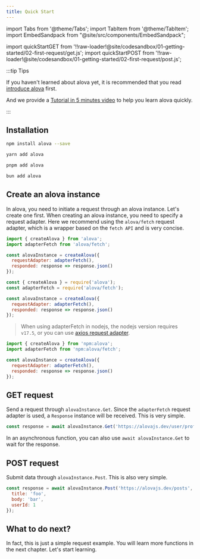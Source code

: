 ```yaml
---
title: Quick Start
---
```


import Tabs from '@theme/Tabs';
import TabItem from '@theme/TabItem';
import EmbedSandpack from "@site/src/components/EmbedSandpack";

import quickStartGET from '!!raw-loader!@site/codesandbox/01-getting-started/02-first-request/get.js';
import quickStartPOST from '!!raw-loader!@site/codesandbox/01-getting-started/02-first-request/post.js';

:::tip Tips

If you haven't learned about alova yet, it is recommended that you read [introduce alova](/tutorial/getting-started/introduce) first.

And we provide a [Tutorial in 5 minutes video](/video-tutorial) to help you learn alova quickly.

:::

## Installation

<Tabs>
<TabItem value="1" label="npm">

```bash
npm install alova --save
```

</TabItem>
<TabItem value="2" label="yarn">

```bash
yarn add alova
```

</TabItem>
<TabItem value="3" label="pnpm">

```bash
pnpm add alova
```

</TabItem>
<TabItem value="4" label="bun">

```bash
bun add alova
```

</TabItem>
</Tabs>

## Create an alova instance

In alova, you need to initiate a request through an alova instance. Let's create one first. When creating an alova instance, you need to specify a request adapter. Here we recommend using the `alova/fetch` request adapter, which is a wrapper based on the `fetch API` and is very concise.

<Tabs>
<TabItem value="1" label="esModule">

```javascript
import { createAlova } from 'alova';
import adapterFetch from 'alova/fetch';

const alovaInstance = createAlova({
  requestAdapter: adapterFetch(),
  responded: response => response.json()
});
```

</TabItem>
<TabItem value="2" label="commonJS">

```javascript
const { createAlova } = require('alova');
const adapterFetch = require('alova/fetch');

const alovaInstance = createAlova({
  requestAdapter: adapterFetch(),
  responded: response => response.json()
});
```

> When using adapterFetch in nodejs, the nodejs version requires `v17.5`, or you can use [axios request adapter](/resource/request-adapter/axios/).

</TabItem>
<TabItem value="3" label="deno">

```javascript
import { createAlova } from 'npm:alova';
import adapterFetch from 'npm:alova/fetch';

const alovaInstance = createAlova({
  requestAdapter: adapterFetch(),
  responded: response => response.json()
});
```

</TabItem>
</Tabs>

## GET request

Send a request through `alovaInstance.Get`. Since the `adapterFetch` request adapter is used, a `Response` instance will be received. This is very simple.

```js
const response = await alovaInstance.Get('https://alovajs.dev/user/profile');
```

In an asynchronous function, you can also use `await alovaInstance.Get` to wait for the response.

## POST request

Submit data through `alovaInstance.Post`. This is also very simple.

```js
const response = await alovaInstance.Post('https://alovajs.dev/posts', {
  title: 'foo',
  body: 'bar',
  userId: 1
});
```

## What to do next?

In fact, this is just a simple request example. You will learn more functions in the next chapter. Let's start learning.
